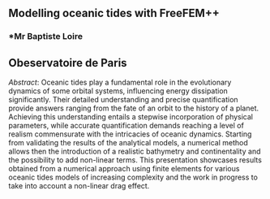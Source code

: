 ##  Modelling oceanic tides with FreeFEM++
 

### *Mr Baptiste Loire 

## Obeservatoire de Paris

*Abstract*: Oceanic tides play a fundamental role in the evolutionary dynamics of some orbital systems, influencing energy dissipation significantly.
Their detailed understanding and precise quantification provide answers ranging from the fate of an orbit to the history of a planet.
Achieving this understanding entails a stepwise incorporation of physical parameters, while accurate quantification demands reaching
a level of realism commensurate with the intricacies of oceanic dynamics. Starting from validating the results of the analytical models, a numerical
method allows then the introduction of a realistic bathymetry and continentality and the possibility to add non-linear terms. This presentation showcases results
obtained from a numerical approach using finite elements for various oceanic tides models of increasing complexity and the work in progress to take into account a non-linear drag effect.


